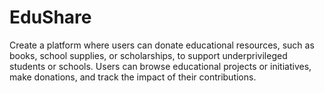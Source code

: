 # EduShare

Create a platform where users can donate educational resources, such as books, school supplies, or scholarships, to support underprivileged students or schools. Users can browse educational projects or initiatives, make donations, and track the impact of their contributions.
